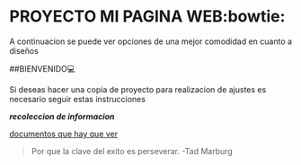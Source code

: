 # **PROYECTO MI PAGINA WEB**:bowtie:

A continuacion se puede ver opciones de una mejor comodidad en cuanto a diseños

##BIENVENIDO:computer:

Si deseas hacer una copia de proyecto para realizacion de ajustes es necesario
seguir estas instrucciones

***recoleccion de informacion***

[documentos que hay que ver](https://bsfrontado.github.io/misitioweb.github.io/)
> Por que la clave del exito es perseverar. -Tad Marburg
